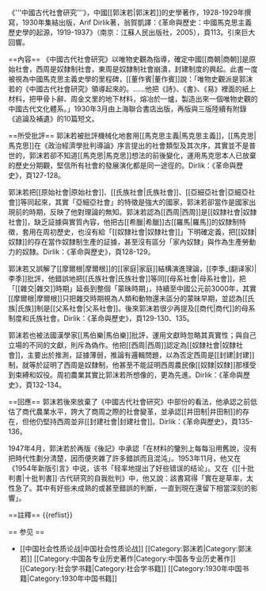 《'''中國古代社會研究'''》，中國[[郭沫若|郭沫若]]的史學著作，1928-1929年撰寫，1930年集結出版，<ref>Arif Dirlik著，翁賀凱譯：《革命與歷史：中國馬克思主義歷史學的起源，1919-1937》（南京：江蘇人民出版社，2005），頁113。</ref>引來巨大回響。

==內容==
《中國古代社會研究》以唯物史觀為指導，確定中國[[商朝|商朝]]是原始社會，西周是奴隸制社會，東周是奴隸制社會崩潰，封建制度的興起。此書一度被視為中國馬克思主義史學的里程碑，[[董作賓|董作賓]]說：「唯物史觀派是郭沫若的《中國古代社會研究》領導起來的。……他把《詩》、《書》、《易》裡面的紙上材料，把甲骨卜辭、周金文里的地下材料，熔冶於一爐，製造出來一個唯物史觀的中國古代文化體系。」1930年3月由上海聯合書店出版，再版與三版陸續有附錄《追論及補遺》的10篇短文。

==所受批評==
郭沫若被批評機械化地套用[[馬克思主義|馬克思主義]]，[[馬克思|馬克思]]在《政治經濟學批判導論》序言提出的社會類型及其次序，其實並不是普世的，郭沫若卻不知道[[馬克思|馬克思]]想法的前後變化，運用馬克思本人已放棄的歷史分期觀，堅信所有社會的發展演化都是同一途徑的。<ref>Dirlik：《革命與歷史》，頁127-128。</ref>

郭沫若把[[原始社會|原始社會]]、[[氏族社會|氏族社會]]、[[亞細亞社會|亞細亞社會]]等同起來，其實「亞細亞社會」的特徵是強大的國家，郭沫若卻當作是國家出現前的時期，反映了他對理論的無知。郭沫若認為[[西周|西周]]是[[奴隸社會|奴隸社會]]，缺乏証據與實質內容，他把古[[希臘|希臘]]古[[羅馬|羅馬]]的奴隸制特徵，套用在周初歷史，也沒有給「[[奴隸社會|奴隸社會]]」下明確定義，把[[奴隸|奴隸]]的存在當作奴隸制生產的証據，甚至沒有區分「家內奴隸」與作為生產勞動力的奴隸。<ref>Dirlik：《革命與歷史》，頁128-129。</ref>

郭沫若又誤解了[[摩爾根|摩爾根]]的[[家庭|家庭]]結構演進理論，[[李季_(翻译家)|李季]]批評，他錯誤地把[[氏族社會|氏族社會]]等同[[母系社會|母系社會]]，把「[[雜交|雜交]]時期」延長到整個「蒙昧時期」，持續至中國公元前3000年，其實[[摩爾根|摩爾根]]只把雜交時期視為人類和動物還未區分的蒙昧早期，並認為[[氏族|氏族]]制是[[父系社會|父系社會]]。後來郭沫若很少再提及[[商代|商代]]的母系制度和氏族社會。<ref>Dirlik：《革命與歷史》，頁129-130、135。</ref>

郭沫若也被法國漢學家[[馬伯樂|馬伯樂]]批評，運用文獻時忽略其真實性；與自己立場的不同的文獻，則斥為偽作。他把[[西周|西周]]認定為[[奴隸社會|奴隸社會]]，主要出於推測，証據薄弱，推論有邏輯問題，以為否定西周是[[封建|封建]]制，就等於証明了西周是奴隸制，他甚至不能証明西周農民像[[奴隸|奴隸]]那樣受到束縛和奴役。周初農業其實比郭沫若所想像的，更為先進。<ref>Dirlik：《革命與歷史》，頁132-134。</ref>

==回應==
郭沫若後來放棄了《中國古代社會研究》中部份的看法，他承認之前低估了商代農業水平，誇大了商周之際的社會變革，並承認[[井田制|井田制]]的存在，但他仍堅持西周並非[[封建社會|封建社會]]。<ref>Dirlik：《革命與歷史》，頁135-136。</ref>

1947年4月，郭沫若於再版《後記》中承認「在材料的鑒別上每每沿用舊說，沒有把時代性劃分清楚，因而便夾雜了許多錯誤而且混沌」。1953年11月，他又在《1954年新版引言》中说，该书「轻率地提出了好些错误的结论」。又在《[[十批判書|十批判書]]·古代研究的自我批判》中，他又說：該書寫得「實在是草率，太性急了。其中有好些未成熟的或甚至錯誤的判斷，一直到現在還留下相當深刻的影響」。

==註釋==
{{reflist}}

== 参见 ==
* [[中国社会性质论战|中国社会性质论战]]
[[Category:郭沫若|Category:郭沫若]]
[[Category:中国各专业历史著作|Category:中国各专业历史著作]]
[[Category:社会学书籍|Category:社会学书籍]]
[[Category:1930年中国书籍|Category:1930年中国书籍]]